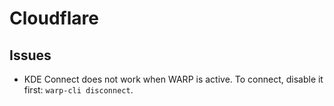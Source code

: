 # Cloudflare

## Issues

- KDE Connect does not work when WARP is active. To connect, disable it first: `warp-cli disconnect`.
